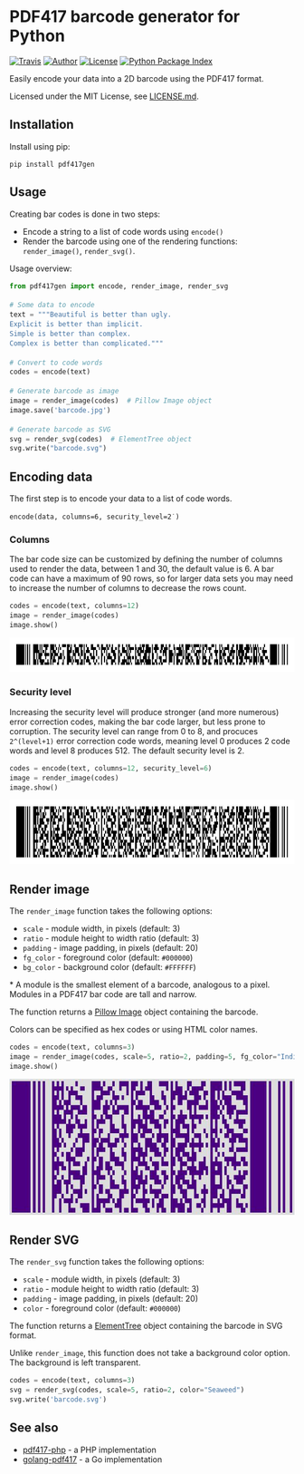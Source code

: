 PDF417 barcode generator for Python
===================================

[![Travis](https://img.shields.io/travis/ihabunek/pdf417-py.svg?maxAge=3600&style=flat-square)](https://travis-ci.org/ihabunek/pdf417-py)
[![Author](https://img.shields.io/badge/author-%40ihabunek-blue.svg?maxAge=3600&style=flat-square)](https://twitter.com/ihabunek)
[![License](https://img.shields.io/github/license/ihabunek/pdf417-py.svg?maxAge=3600&style=flat-square)](https://opensource.org/licenses/MIT)
[![Python Package Index](https://img.shields.io/pypi/v/pdf417gen.svg?maxAge=3600&style=flat-square)](https://pypi.python.org/pypi/pdf417gen)

Easily encode your data into a 2D barcode using the PDF417 format.

Licensed under the MIT License, see [LICENSE.md](LICENSE.md).

## Installation

Install using pip:

```
pip install pdf417gen
```

## Usage

Creating bar codes is done in two steps:

* Encode a string to a list of code words using `encode()`
* Render the barcode using one of the rendering functions: `render_image()`,
  `render_svg()`.

Usage overview:

```py
from pdf417gen import encode, render_image, render_svg

# Some data to encode
text = """Beautiful is better than ugly.
Explicit is better than implicit.
Simple is better than complex.
Complex is better than complicated."""

# Convert to code words
codes = encode(text)

# Generate barcode as image
image = render_image(codes)  # Pillow Image object
image.save('barcode.jpg')

# Generate barcode as SVG
svg = render_svg(codes)  # ElementTree object
svg.write("barcode.svg")
```

## Encoding data

The first step is to encode your data to a list of code words.

`encode(data, columns=6, security_level=2˙)`

### Columns

The bar code size can be customized by defining the number of columns used to
render the data, between 1 and 30, the default value is 6. A bar code can have a
maximum of 90 rows, so for larger data sets you may need to increase the number
of columns to decrease the rows count.

```py
codes = encode(text, columns=12)
image = render_image(codes)
image.show()
```

![Defining column count](images/2_columns.jpg)

### Security level

Increasing the security level will produce stronger (and more numerous) error
correction codes, making the bar code larger, but less prone to corruption. The
security level can range from 0 to 8, and procuces `2^(level+1)` error
correction code words, meaning level 0 produces 2 code words and level 8
produces 512. The default security level is 2.

```py
codes = encode(text, columns=12, security_level=6)
image = render_image(codes)
image.show()
```

![Defining security level](images/3_security_level.jpg)

## Render image

The `render_image` function takes the following options:

* `scale` - module width, in pixels (default: 3)
* `ratio` - module height to width ratio (default: 3)
* `padding` - image padding, in pixels (default: 20)
* `fg_color` - foreground color (default: `#000000`)
* `bg_color` - background color (default: `#FFFFFF`)

\* A module is the smallest element of a barcode, analogous to a pixel. Modules
   in a PDF417 bar code are tall and narrow.

The function returns a
[Pillow Image](pillow.readthedocs.io/en/3.2.x/reference/Image.html) object
containing the barcode.

Colors can be specified as hex codes or using HTML color names.

```py
codes = encode(text, columns=3)
image = render_image(codes, scale=5, ratio=2, padding=5, fg_color="Indigo", bg_color="#ddd")
image.show()
```

![Defining security level](images/4_rendering.jpg)


## Render SVG

The `render_svg` function takes the following options:

* `scale` - module width, in pixels (default: 3)
* `ratio` - module height to width ratio (default: 3)
* `padding` - image padding, in pixels (default: 20)
* `color` - foreground color (default: `#000000`)

The function returns a
[ElementTree](https://docs.python.org/3.5/library/xml.etree.elementtree.html#elementtree-objects)
object containing the barcode in SVG format.

Unlike `render_image`, this function does not take a background color option.
The background is left transparent.

```py
codes = encode(text, columns=3)
svg = render_svg(codes, scale=5, ratio=2, color="Seaweed")
svg.write('barcode.svg')
```

## See also

* [pdf417-php](https://github.com/ihabunek/pdf417-php) - a PHP implementation
* [golang-pdf417](https://github.com/ruudk/golang-pdf417) - a Go implementation
